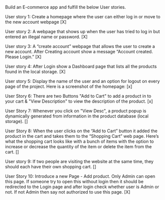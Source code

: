 Build an E-commerce app and fulfill the below User stories.


User story 1: Create a homepage where the user can either log in or move to the new account webpage [X]

User story 2: A webpage that shows up when the user has tried to log in but entered an illegal name or password. [X]

User story 3: A “create account” webpage that allows the user to create a new account. After Creating account show a message “Account created. Please Login.” [X]

User story 4: After Login show a Dashboard page that lists all the products found in the local storage. [X]

User story 5: Display the name of the user and an option for logout on every page of the project. Here is a screenshot of the homepage: [x]

User Story 6: There are two Buttons "Add to Cart" to add a product in to your cart & "View Description" to view the description of the product. [x]

User Story 7: Whenever you click on "View Desc", a product popup is dynamically generated from information in the product database (local storage). []

User Story 8: When the user clicks on the “Add to Cart” button it added the product in the cart and takes them to the “Shopping Cart” web page. Here’s what the shopping cart looks like with a bunch of items with the option to increase or decrease the quantity of the item or delete the item from the cart. []

User story 9: If two people are visiting the website at the same time, they should each have their own shopping cart. []

User Story 10: Introduce a new Page - Add product. Only Admin can open this page. If someone try to open this without login then it should be redirected to the Login page and after login check whether user is Admin or not. If not Admin then say not authorized to use this page. [X]